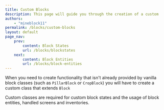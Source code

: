 ```yaml
---
title: Custom Blocks
description: This page will guide you through the creation of a custom block class - and why and when you should consider using a custom block class.
authors:
    - "mineblock11"
permalink: /blocks/custom-blocks
layout: default
page_nav:
    prev:
        content: Block States
        url: /blocks/blockstates
    next:
        content: Block Entities
        url: /blocks/block-entities
---
```


When you need to create functionality that isn't already provided by vanilla block classes (such as `PillarBlock` or `CropBlock`) you will have to create a custom class that extends `Block`

Custom classes are required for custom block states and the usage of block entities, handled screens and inventories.

<!-- advanced composter -->